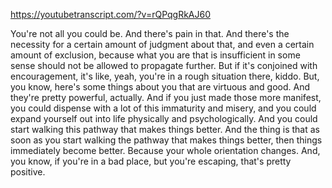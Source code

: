 https://youtubetranscript.com/?v=rQPqgRkAJ60

 You're not all you could be. And there's pain in that. And there's the necessity for a certain amount of judgment about that, and even a certain amount of exclusion, because what you are that is insufficient in some sense should not be allowed to propagate further. But if it's conjoined with encouragement, it's like, yeah, you're in a rough situation there, kiddo. But, you know, here's some things about you that are virtuous and good. And they're pretty powerful, actually. And if you just made those more manifest, you could dispense with a lot of this immaturity and misery, and you could expand yourself out into life physically and psychologically. And you could start walking this pathway that makes things better. And the thing is that as soon as you start walking the pathway that makes things better, then things immediately become better. Because your whole orientation changes. And, you know, if you're in a bad place, but you're escaping, that's pretty positive.
